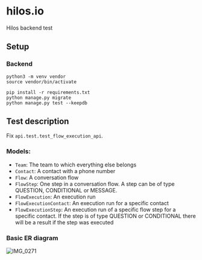 # hilos.io

Hilos backend test

## Setup

### Backend

```
python3 -m venv vendor
source vendor/bin/activate

pip install -r requirements.txt
python manage.py migrate
python manage.py test --keepdb
```

## Test description

Fix `api.test.test_flow_execution_api`.

### Models:

- `Team`: The team to which everything else belongs
- `Contact`: A contact with a phone number
- `Flow`: A conversation flow
- `FlowStep`: One step in a conversation flow. A step can be of type QUESTION, CONDITIONAL or MESSAGE.
- `FlowExecution`: An execution run
- `FlowExecutionContact`: An execution run for a specific contact
- `FlowExecutionStep`: An execution run of a specific flow step for a specific contact. If the step is of type QUESTION or CONDITIONAL there will be a result if the step was executed

### Basic ER diagram
![IMG_0271](https://user-images.githubusercontent.com/3419377/153089340-1907e86b-a68e-43f0-98ee-83b005b9dc45.jpg)

